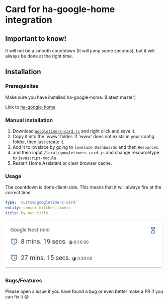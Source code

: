 # Card for ha-google-home integration

## Important to know!

It will not be a smooth countdown (It will jump some seconds), but it will always be done at the right time.

## Installation

### Prerequisites

Make sure you have installed ha-google-home. (Latest master)

Link to [ha-google-home](https://github.com/leikoilja/ha-google-home)

### Manual installation

1. Download [`googletimers-card.js`](https://raw.githubusercontent.com/DurgNomis-drol/ha-google-home-timers-card/main/googletimers-card.js) and right click and save it.
2. Copy it into the 'www' folder. If 'www' does not exists in your config folder, then just create it.
3. Add it to lovelace by going to `lovelace Dashboards` and then `Resources`.
4. and then input `/local/googletimers-card.js` and change resourcetype to `javascript-module`
5. Restart Home Assistant or clear browser cache.

### Usage

The countdown is done client-side. This means that it will always fire at the correct time.

```yaml
type: 'custom:googletimers-card'
entity: sensor.kitchen_timers
title: My own title
```
<p align="center">
  <img src="/images/example.png">
</p>

### Bugs/Features

Please open a issue if you have found a bug or even better make a PR if you can fix it :smile:
